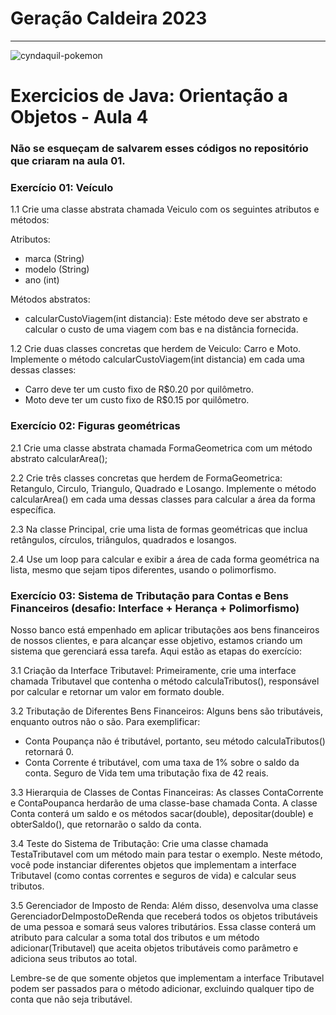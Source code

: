# Geração Caldeira 2023
---

![cyndaquil-pokemon](https://github.com/GiovaneBoaro/caldeira-java/assets/96142962/61440177-0ee7-41bb-bc8f-fdb592a74cdd)

# Exercicios de Java: Orientação a Objetos - Aula 4

### Não se esqueçam de salvarem esses códigos no repositório que criaram na aula 01.

### Exercício 01: Veículo

1.1 Crie uma classe abstrata chamada Veiculo com os seguintes atributos e métodos:

Atributos:
- marca (String)
- modelo (String)
- ano (int)

Métodos abstratos:
- calcularCustoViagem(int distancia): Este método deve ser abstrato e calcular o custo de uma viagem com bas e na distância fornecida.

1.2 Crie duas classes concretas que herdem de Veiculo: Carro e Moto. Implemente o método calcularCustoViagem(int distancia) em cada uma dessas classes:

- Carro deve ter um custo fixo de R$0.20 por quilômetro.
- Moto deve ter um custo fixo de R$0.15 por quilômetro.

### Exercício 02: Figuras geométricas

2.1 Crie uma classe abstrata chamada FormaGeometrica com um método abstrato calcularArea();

2.2 Crie três classes concretas que herdem de FormaGeometrica: Retangulo, Circulo, Triangulo, Quadrado e Losango. Implemente o método calcularArea() em cada uma dessas classes para calcular a área da forma específica.

2.3 Na classe Principal, crie uma lista de formas geométricas que inclua retângulos, círculos, triângulos, quadrados e losangos.

2.4 Use um loop para calcular e exibir a área de cada forma geométrica na lista, mesmo que sejam tipos diferentes, usando o polimorfismo.

### Exercício 03: Sistema de Tributação para Contas e Bens Financeiros (desafio: Interface + Herança + Polimorfismo)

Nosso banco está empenhado em aplicar tributações aos bens financeiros de nossos clientes, e para alcançar esse objetivo, estamos criando um sistema que gerenciará essa tarefa. Aqui estão as etapas do exercício:

3.1 Criação da Interface Tributavel:
Primeiramente, crie uma interface chamada Tributavel que contenha o método calculaTributos(), responsável por calcular e retornar um valor em formato double.

3.2 Tributação de Diferentes Bens Financeiros:
Alguns bens são tributáveis, enquanto outros não o são. Para exemplificar:

- Conta Poupança não é tributável, portanto, seu método calculaTributos() retornará 0.
- Conta Corrente é tributável, com uma taxa de 1% sobre o saldo da conta.
Seguro de Vida tem uma tributação fixa de 42 reais.

3.3 Hierarquia de Classes de Contas Financeiras:
As classes ContaCorrente e ContaPoupanca herdarão de uma classe-base chamada Conta. A classe Conta conterá um saldo e os métodos sacar(double), depositar(double) e obterSaldo(), que retornarão o saldo da conta.

3.4 Teste do Sistema de Tributação:
Crie uma classe chamada TestaTributavel com um método main para testar o exemplo. Neste método, você pode instanciar diferentes objetos que implementam a interface Tributavel (como contas correntes e seguros de vida) e calcular seus tributos.

3.5 Gerenciador de Imposto de Renda:
Além disso, desenvolva uma classe GerenciadorDeImpostoDeRenda que receberá todos os objetos tributáveis de uma pessoa e somará seus valores tributários. Essa classe conterá um atributo para calcular a soma total dos tributos e um método adicionar(Tributavel) que aceita objetos tributáveis como parâmetro e adiciona seus tributos ao total.

Lembre-se de que somente objetos que implementam a interface Tributavel podem ser passados para o método adicionar, excluindo qualquer tipo de conta que não seja tributável.


